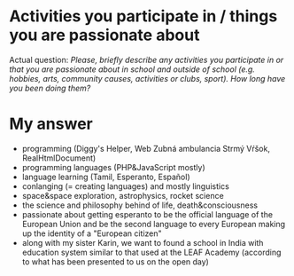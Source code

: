# Activities you participate in / things you are passionate about

Actual question: _Please, briefly describe any activities you participate in or that you are passionate about in school and outside of school (e.g. hobbies, arts, community causes, activities or clubs, sport). How long have you been doing them?_


# My answer

* programming (Diggy's Helper, Web Zubná ambulancia Strmý Vŕšok, RealHtmlDocument)
* programming languages (PHP&JavaScript mostly)
* language learning (Tamil, Esperanto, Español)
* conlanging (= creating languages) and mostly linguistics
* space&space exploration, astrophysics, rocket science
* the science and philosophy behind of life, death&consciousness
* passionate about getting esperanto to be the official language of the European Union and be the second language to every European making up the identity of a "European citizen"
* along with my sister Karin, we want to found a school in India with education system similar to that used at the LEAF Academy (according to what has been presented to us on the open day)
